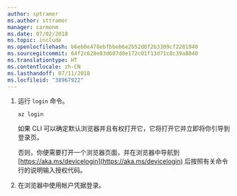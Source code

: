 ```yaml
---
author: sptramer
ms.author: sttramer
manager: carmonm
ms.date: 07/02/2018
ms.topic: include
ms.openlocfilehash: b6eb0e478ebfbbeb6e2b52d0f2b3309cf2281940
ms.sourcegitcommit: 64f2c628e83d687d0e172c01f13d71c8c39a8040
ms.translationtype: HT
ms.contentlocale: zh-CN
ms.lasthandoff: 07/11/2018
ms.locfileid: "38967922"
---
```

1. 运行 `login` 命令。

    ```azurecli-interactive
    az login
    ```

    如果 CLI 可以确定默认浏览器并且有权打开它，它将打开它并立即将你引导到登录页。

    否则，你便需要打开一个浏览器页面，并在浏览器中导航到 [https://aka.ms/devicelogin](https://aka.ms/devicelogin) 后按照有关命令行的说明输入授权代码。

2. 在浏览器中使用帐户凭据登录。